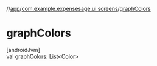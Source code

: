 //[app](../../index.md)/[com.example.expensesage.ui.screens](index.md)/[graphColors](graph-colors.md)

# graphColors

[androidJvm]\
val [graphColors](graph-colors.md): [List](https://kotlinlang.org/api/latest/jvm/stdlib/kotlin.collections/-list/index.html)&lt;[Color](https://developer.android.com/reference/kotlin/androidx/compose/ui/graphics/Color.html)&gt;
